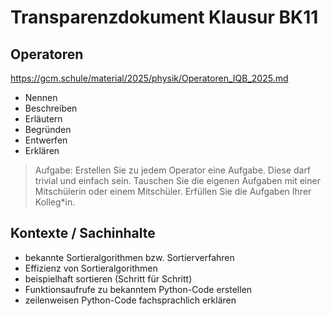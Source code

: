 Transparenzdokument Klausur BK11
======================

## Operatoren

https://gcm.schule/material/2025/physik/Operatoren_IQB_2025.md

- Nennen
- Beschreiben
- Erläutern
- Begründen
- Entwerfen
- Erklären

> Aufgabe: Erstellen Sie zu jedem Operator eine Aufgabe. Diese darf trivial und einfach sein. Tauschen Sie die eigenen Aufgaben mit einer Mitschülerin oder einem Mitschüler. Erfüllen Sie die Aufgaben Ihrer Kolleg*in.

## Kontexte / Sachinhalte

- bekannte Sortieralgorithmen bzw. Sortierverfahren
- Effizienz von Sortieralgorithmen
- beispielhaft sortieren (Schritt für Schritt)
- Funktionsaufrufe zu bekanntem Python-Code erstellen
- zeilenweisen Python-Code fachsprachlich erklären
